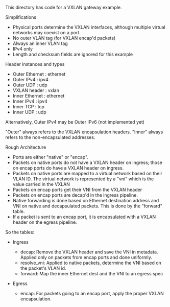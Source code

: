 This directory has code for a VXLAN gateway example.

Simplifications

- Physical ports determine the VXLAN interfaces, although 
multiple virtual networks may coexist on a port.
- No outer VLAN tag (for VXLAN encap'd packets)
- Always an inner VLAN tag
- IPv4 only
- Length and checksum fields are ignored for this example

Header instances and types

- Outer Ethernet : ethernet
- Outer IPv4 : ipv4
- Outer UDP : udp
- VXLAN header : vxlan
- Inner Ethernet : ethernet
- Inner IPv4 : ipv4
- Inner TCP : tcp
- Inner UDP : udp

Alternatively, Outer IPv4 may be Outer IPv6 (not implemented yet)

"Outer" always refers to the VXLAN encapsulation headers. "Inner"
always refers to the non-encapsulated addresses.

Rough Architecture

- Ports are either "native" or "encap". 
- Packets on native ports do not have a VXLAN header on ingress;
those on encap ports do have a VXLAN header on ingress.
- Packets on native ports are mapped to a virtual network based
on their VLAN ID. The virtual network is represented by a "vni"
which is the value carried in the VXLAN 
- Packets on encap ports get their VNI from the VXLAN header
- Packets on encap ports are decap'd in the ingress pipeline.
- Native forwarding is done based on Ethernet destination
address and VNI on native and decapsulated packets. This is done
by the "forward" table.
- If a packet is sent to an encap port, it is encapsulated
with a VXLAN header on the egress pipeline.

So the tables:

- Ingress
  - decap: Remove the VXLAN header and save the VNI in metadata. Applied
only on packets from encap ports and done uniformly.
  - resolve_vni: Applied to native packets, determine the VNI based on the
packet's VLAN id.
  - forward: Map the inner Ethernet dest and the VNI to an egress spec

- Egress
  - encap: For packets going to an encap port, apply the proper
VXLAN encapsulation.


  